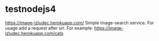 # testnodejs4
https://image-izludec.herokuapp.com/
Simple image-search service. For usage add a request after url.
For example: https://image-izludec.herokuapp.com/cats

